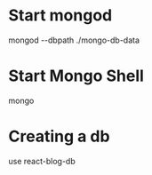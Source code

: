 # Start mongod

mongod --dbpath ./mongo-db-data

# Start Mongo Shell

mongo

# Creating a db

use react-blog-db